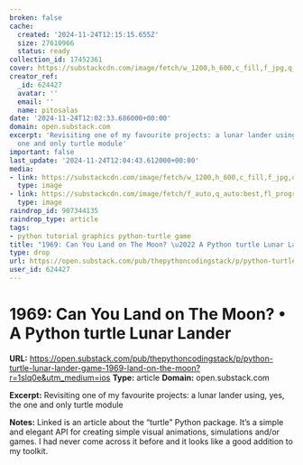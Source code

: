 ```yaml
---
broken: false
cache:
  created: '2024-11-24T12:15:15.655Z'
  size: 27610966
  status: ready
collection_id: 17452361
cover: https://substackcdn.com/image/fetch/w_1200,h_600,c_fill,f_jpg,q_auto:good,fl_progressive:steep,g_auto/https%3A%2F%2Fsubstack-post-media.s3.amazonaws.com%2Fpublic%2Fimages%2Ffedc2b72-4e9b-42a8-962c-2906d175503c_974x974.webp
creator_ref:
  _id: 624427
  avatar: ''
  email: ''
  name: pitosalas
date: '2024-11-24T12:02:33.686000+00:00'
domain: open.substack.com
excerpt: 'Revisiting one of my favourite projects: a lunar lander using, yes, the
  one and only turtle module'
important: false
last_update: '2024-11-24T12:04:43.612000+00:00'
media:
- link: https://substackcdn.com/image/fetch/w_1200,h_600,c_fill,f_jpg,q_auto:good,fl_progressive:steep,g_auto/https%3A%2F%2Fsubstack-post-media.s3.amazonaws.com%2Fpublic%2Fimages%2Ffedc2b72-4e9b-42a8-962c-2906d175503c_974x974.webp
  type: image
- link: https://substackcdn.com/image/fetch/f_auto,q_auto:best,fl_progressive:steep/https%3A%2F%2Fthepythoncodingstack.substack.com%2Fapi%2Fv1%2Fpost_preview%2F151750265%2Ftwitter.jpg%3Fversion%3D4
  type: image
raindrop_id: 907344135
raindrop_type: article
tags:
- python tutorial graphics python-turtle game
title: "1969: Can You Land on The Moon? \u2022 A Python turtle Lunar Lander"
type: drop
url: https://open.substack.com/pub/thepythoncodingstack/p/python-turtle-lunar-lander-game-1969-land-on-the-moon?r=1slq0e&utm_medium=ios
user_id: 624427
---
```


# 1969: Can You Land on The Moon? • A Python turtle Lunar Lander

**URL:** https://open.substack.com/pub/thepythoncodingstack/p/python-turtle-lunar-lander-game-1969-land-on-the-moon?r=1slq0e&utm_medium=ios
**Type:** article
**Domain:** open.substack.com

**Excerpt:** Revisiting one of my favourite projects: a lunar lander using, yes, the one and only turtle module

**Notes:**
Linked is an article about the “turtle” Python package. It’s a simple and elegant API for creating simple visual  animations, simulations and/or games. I had never come across it before and it looks like a good addition to my toolkit. 
